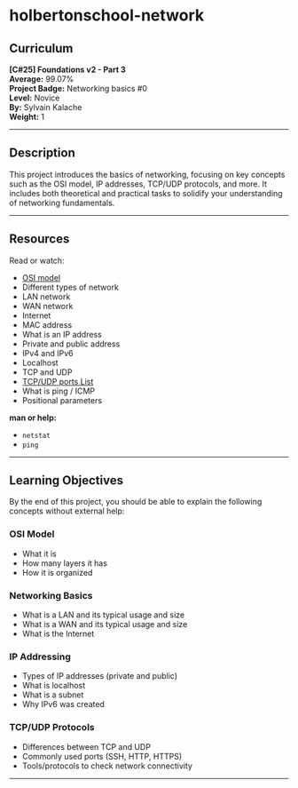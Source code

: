 # holbertonschool-network

## Curriculum
**[C#25] Foundations v2 - Part 3**  
**Average:** 99.07%  
**Project Badge:** Networking basics #0  
**Level:** Novice  
**By:** Sylvain Kalache  
**Weight:** 1  

---

## Description
This project introduces the basics of networking, focusing on key concepts such as the OSI model, IP addresses, TCP/UDP protocols, and more. It includes both theoretical and practical tasks to solidify your understanding of networking fundamentals.

---

## Resources
Read or watch:
- [OSI model](https://en.wikipedia.org/wiki/OSI_model)
- Different types of network
- LAN network
- WAN network
- Internet
- MAC address
- What is an IP address
- Private and public address
- IPv4 and IPv6
- Localhost
- TCP and UDP
- [TCP/UDP ports List](https://en.wikipedia.org/wiki/List_of_TCP_and_UDP_port_numbers)
- What is ping / ICMP
- Positional parameters

**man or help:**
- `netstat`
- `ping`

---

## Learning Objectives
By the end of this project, you should be able to explain the following concepts without external help:

### OSI Model
- What it is
- How many layers it has
- How it is organized

### Networking Basics
- What is a LAN and its typical usage and size
- What is a WAN and its typical usage and size
- What is the Internet

### IP Addressing
- Types of IP addresses (private and public)
- What is localhost
- What is a subnet
- Why IPv6 was created

### TCP/UDP Protocols
- Differences between TCP and UDP
- Commonly used ports (SSH, HTTP, HTTPS)
- Tools/protocols to check network connectivity

---